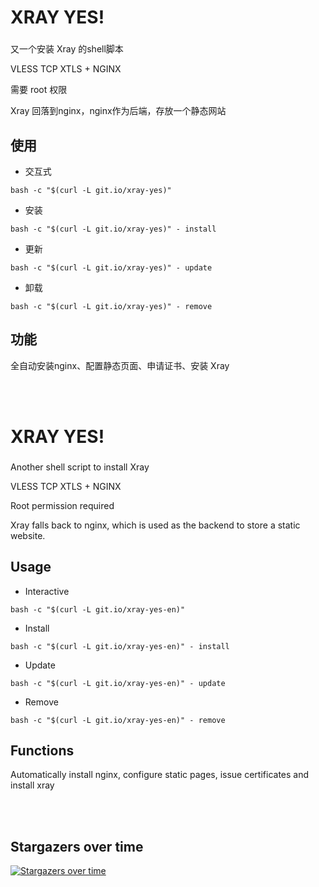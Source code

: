 # XRAY YES!
###
又一个安装 Xray 的shell脚本

VLESS TCP XTLS + NGINX

需要 root 权限

Xray 回落到nginx，nginx作为后端，存放一个静态网站

## 使用
- 交互式
```
bash -c "$(curl -L git.io/xray-yes)"
```

- 安装
```
bash -c "$(curl -L git.io/xray-yes)" - install
```

- 更新
```
bash -c "$(curl -L git.io/xray-yes)" - update
```

- 卸载
```
bash -c "$(curl -L git.io/xray-yes)" - remove
```

## 功能
全自动安装nginx、配置静态页面、申请证书、安装 Xray

<br />

<br />

# XRAY YES!
###
Another shell script to install Xray

VLESS TCP XTLS + NGINX

Root permission required

Xray falls back to nginx, which is used as the backend to store a static website.

## Usage
- Interactive
```
bash -c "$(curl -L git.io/xray-yes-en)"
```

- Install
```
bash -c "$(curl -L git.io/xray-yes-en)" - install
```

- Update
```
bash -c "$(curl -L git.io/xray-yes-en)" - update
```

- Remove
```
bash -c "$(curl -L git.io/xray-yes-en)" - remove
```

## Functions
Automatically install nginx, configure static pages, issue certificates and install xray

<br />

<br />

## Stargazers over time

[![Stargazers over time](https://starchart.cc/jiuqi9997/Xray-yes.svg)](https://starchart.cc/jiuqi9997/Xray-yes)
